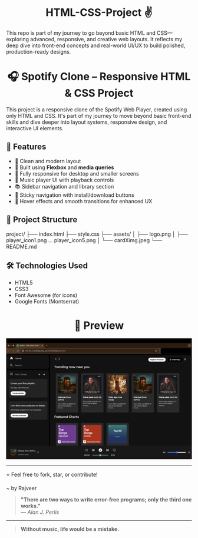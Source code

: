 <h1 align="center"> HTML-CSS-Project ✌️ </h1>
This repo is part of my journey to go beyond basic HTML and CSS—exploring advanced, responsive, and creative web layouts. It reflects my deep dive into front-end concepts and real-world UI/UX to build polished, production-ready designs.


<h1 align="center"> 🎧 Spotify Clone – Responsive HTML & CSS Project </h1>

This project is a responsive clone of the Spotify Web Player, created using only HTML and CSS. It's part of my journey to move beyond basic front-end skills and dive deeper into layout systems, responsive design, and interactive UI elements.

## 🌟 Features
- 🎨 Clean and modern layout
- 🧱 Built using **Flexbox** and **media queries**
- 📱 Fully responsive for desktop and smaller screens
- 🎵 Music player UI with playback controls
- 📚 Sidebar navigation and library section
- 🔁 Sticky navigation with install/download buttons
- 💚 Hover effects and smooth transitions for enhanced UX

## 📁 Project Structure

project/
├── index.html
├── style.css
├── assets/
│ ├── logo.png
│ ├── player_icon1.png ... player_icon5.png
│ └── cardXimg.jpeg
└── README.md


## 🛠️ Technologies Used
- HTML5
- CSS3
- Font Awesome (for icons)
- Google Fonts (Montserrat)

<h1 align="center"> 📸 Preview </h1>  
  
![Spotify Clone Screenshot](Spotify_clone%20CSS/assests/Spotify_page.png)

---

⭐ Feel free to fork, star, or contribute!

~ by Rajveer

>  **"There are two ways to write error-free programs; only the third one works."**  
> — *Alan J. Perlis*
---
> **Without music, life would be a mistake.**

